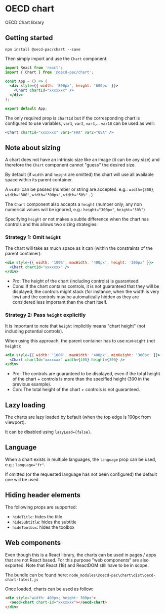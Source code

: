 # OECD chart

OECD Chart library

## Getting started

```shell
npm install @oecd-pac/chart --save
```

Then simply import and use the `Chart` component:

```jsx
import React from 'react';
import { Chart } from '@oecd-pac/chart';

const App = () => (
  <div style={{ width: '800px', height: '600px' }}>
    <Chart chartId="xxxxxxx" />
  </div>
);

export default App;
```

The only required prop is `chartId` but if the corresponding chart is configured to use variables, `var1`, `var2`, `var3`,... `var10` can be used as well:

```jsx
<Chart chartId="xxxxxxx" var1="FRA" var2="USA" />
```

## Note about sizing

A chart does not have an intrinsic size like an image (it can be any size) and therefore the `Chart` component cannot "guess" the desired size.

By default (if `width` and `height` are omitted) the chart will use all available space within its parent container.

A `width` can be passed (number or string are accepted: e.g.: `width={300}`, `width="300"`, `width="300px"`, `width="50%"`...)

The `Chart` component also accepts a `height` (number only; any non numerical values will be ignored, e.g.: `height="300px"`, `height="50%"`)

Specifying `height` or not makes a subtle difference when the chart has controls and this allows two sizing strategies:

### Strategy 1: Omit `height`

The chart will take as much space as it can (within the constraints of the parent container):

```jsx
<div style={{ width: '100%', maxWidth: '400px', height: '300px' }}>
  <Chart chartId="xxxxxxx" />
</div>
```

- Pro: The height of the chart (including controls) is guaranteed.
- Cons: If the chart contains controls, it is not guaranteed that they will be displayed; the controls might stack (for instance, when the width is very low) and the controls may be automatically hidden as they are considered less important than the chart itself.

### Strategy 2: Pass `height` explicitly

It is important to note that `height` implicitly means "chart height" (not including potential controls).

When using this approach, the parent container has to use `minHeight` (not `height`):

```jsx
<div style={{ width: '100%', maxWidth: '400px', minHeight: '300px' }}>
  <Chart chartId="xxxxxxx" width={400} height={300} />
</div>
```

- Pro: The controls are guaranteed to be displayed, even if the total height of the chart + controls is more than the specified height (300 in the previous example).
- Con: The total height of the chart + controls is not guaranteed.

## Lazy loading

The charts are lazy loaded by befault (when the top
edge is 100px from viewport).

It can be disabled using `lazyLoad={false}`.

## Language

When a chart exists in multiple languages, the `language` prop can be used,
e.g.: `language="fr"`.

If omitted (or the requested language has not been configured) the default one will be used.

## Hiding header elements

The following props are supported:

- `hideTitle`: hides the title
- `hideSubtitle`: hides the subtitle
- `hideToolbox`: hides the toolbox

## Web components

Even though this is a React library, the charts can be used in pages / apps that are not React based. For this purpose "web components" are also exported. Note that React (18) and ReactDOM still have to be in scope.

The bundle can be found here: `node_modules\@oecd-pac\chart\dist\oecd-chart-latest.js`

Once loaded, charts can be used as follow:

```html
<div style="width: 400px; height: 300px">
  <oecd-chart chart-id="xxxxxxx"></oecd-chart>
</div>
```
